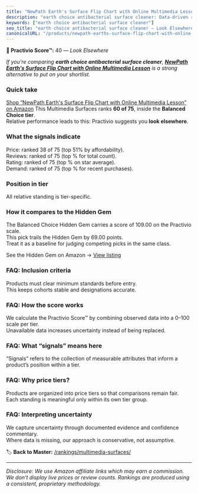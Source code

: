 ```yaml
---
title: "NewPath Earth's Surface Flip Chart with Online Multimedia Lesson"
description: "earth choice antibacterial surface cleaner: Data-driven ranking using the Practivio Score™. Positioned by quality, value, demand, findability, momentum."
keywords: ["earth choice antibacterial surface cleaner"]
seo_title: "earth choice antibacterial surface cleaner — Look Elsewhere (2025)"
canonicalURL: "/products/newpath-earths-surface-flip-chart-with-online-multimedia-lesson-B07XV1F36D/"
---
```


**🚫 Practivio Score™:** 40 — _Look Elsewhere_


*If you're comparing **earth choice antibacterial surface cleaner**, **[NewPath Earth's Surface Flip Chart with Online Multimedia Lesson](https://www.amazon.com/dp/B07XV1F36D?tag=practivio-20)** is a strong alternative to put on your shortlist.*
### Quick take
[Shop “NewPath Earth's Surface Flip Chart with Online Multimedia Lesson” on Amazon](https://www.amazon.com/dp/B07XV1F36D?tag=practivio-20)
This Multimedia Surfaces ranks **60 of 75**, inside the **Balanced Choice tier**.  
Relative performance leads to this: Practivio suggests you **look elsewhere**.

### What the signals indicate
Price: ranked 38 of 75 (top 51% by affordability).  
Reviews: ranked  of 75 (top % for total count).  
Rating: ranked  of 75 (top % on star average).  
Demand: ranked  of 75 (top % for recent purchases).

### Position in tier
All relative standing is tier-specific.

### How it compares to the Hidden Gem
The Balanced Choice Hidden Gem carries a score of 109.00 on the Practivio scale.  
This pick trails the Hidden Gem by 69.00 points.  
Treat it as a baseline for judging competing picks in the same class.  

See the Hidden Gem on Amazon → [View listing](https://www.amazon.com/dp/B00BOQZ2OS?tag=practivio-20)

### FAQ: Inclusion criteria
Products must clear minimum standards before entry.  
This keeps cohorts stable and designations accurate.

### FAQ: How the score works
We calculate the Practivio Score™ by combining observed data into a 0–100 scale per tier.  
Unavailable data increases uncertainty instead of being replaced.

### FAQ: What “signals” means here
“Signals” refers to the collection of measurable attributes that inform a product’s position within a tier.

### FAQ: Why price tiers?
Products are organized into price tiers so that comparisons remain fair.  
Each standing is meaningful only within its own tier group.

### FAQ: Interpreting uncertainty
We capture uncertainty through documented evidence and confidence commentary.  
Where data is missing, our approach is conservative, not assumptive.


🏷️ **Back to Master:** [/rankings/multimedia-surfaces/](/rankings/multimedia-surfaces/)

---
_Disclosure: We use Amazon affiliate links which may earn a commission. We don’t display live prices or review counts. Rankings are produced using a consistent, proprietary methodology._
